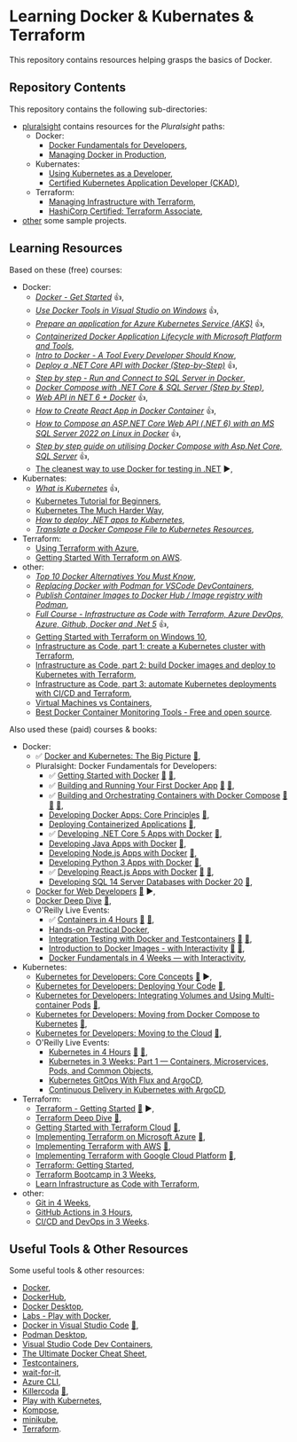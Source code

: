 # Learning Docker & Kubernates & Terraform

This repository contains resources helping grasps the basics of Docker.

## Repository Contents

This repository contains the following sub-directories:

- [pluralsight](pluralsight/) contains resources for the _Pluralsight_ paths:
  - Docker:
    - [Docker Fundamentals for Developers](https://app.pluralsight.com/paths/skills/docker-fundamentals-for-developers),
    - [Managing Docker in Production](https://app.pluralsight.com/paths/skill/managing-docker-in-production),
  - Kubernates:
    - [Using Kubernetes as a Developer](https://app.pluralsight.com/paths/skills/using-kubernetes-as-a-developer),
    - [Certified Kubernetes Application Developer (CKAD)](https://app.pluralsight.com/paths/certificate/certified-kubernetes-application-developer-ckad),
  - Terraform:
    - [Managing Infrastructure with Terraform](https://app.pluralsight.com/paths/skill/managing-infrastructure-with-terraform),
    - [HashiCorp Certified: Terraform Associate](https://app.pluralsight.com/paths/certificate/hashicorp-certified-terraform-associate),
- [other](other/) some sample projects.

## Learning Resources

Based on these (free) courses:

- Docker:
  - _[Docker - Get Started](https://docs.docker.com/get-started/)_ :+1:,
  - _[Use Docker Tools in Visual Studio on Windows](https://learn.microsoft.com/en-us/dotnet/architecture/containerized-lifecycle/design-develop-containerized-apps/visual-studio-tools-for-docker)_ :+1:,
  - _[Prepare an application for Azure Kubernetes Service (AKS)](https://learn.microsoft.com/en-us/azure/aks/tutorial-kubernetes-prepare-app)_ :+1:,
  - _[Containerized Docker Application Lifecycle with Microsoft Platform and Tools](https://learn.microsoft.com/en-us/dotnet/architecture/containerized-lifecycle/)_,
  - _[Intro to Docker - A Tool Every Developer Should Know](https://youtu.be/WcQ3-M4-jik)_,
  - _[Deploy a .NET Core API with Docker (Step-by-Step)](https://youtu.be/f0lMGPB10bM)_ :+1:,
  - _[Step by step - Run and Connect to SQL Server in Docker](https://youtu.be/SJAl3vOX05M)_,
  - _[Docker Compose with .NET Core & SQL Server (Step by Step)](https://youtu.be/4V7CwC_4oss)_,
  - _[Web API in NET 6 + Docker](https://dev.to/berviantoleo/web-api-in-net-6-docker-41d5)_ :+1:,
  - _[How to Create React App in Docker Container](https://frontendguruji.com/blog/how-to-create-react-app-in-docker-container/)_ :+1:,
  - _[How to Compose an ASP.NET Core Web API (.NET 6) with an MS SQL Server 2022 on Linux in Docker](https://blog.christian-schou.dk/dockerize-net-core-web-api-with-ms-sql-server/)_ :+1:,
  - _[Step by step guide on utilising Docker Compose with Asp.Net Core, SQL Server](https://youtu.be/zrzdRINyYdM)_ :+1:,
  - [The cleanest way to use Docker for testing in .NET](https://youtu.be/8IRNC7qZBmk) :arrow_forward:,
- Kubernates:
  - _[What is Kubernetes](https://youtu.be/VnvRFRk_51k)_ :+1:,
  - [Kubernetes Tutorial for Beginners](https://youtu.be/X48VuDVv0do),
  - [Kubernetes The Much Harder Way](https://youtu.be/bpp5tpgU6CE),
  - _[How to deploy .NET apps to Kubernetes](https://youtu.be/cNlxPKy_NPA)_,
  - _[Translate a Docker Compose File to Kubernetes Resources](https://kubernetes.io/docs/tasks/configure-pod-container/translate-compose-kubernetes/)_,
- Terraform:
  - [Using Terraform with Azure](https://youtu.be/JKVkblsp3cM),
  - [Getting Started With Terraform on AWS](https://spacelift.io/blog/terraform-tutorial).
- other:
  - _[Top 10 Docker Alternatives You Must Know](https://www.knowledgehut.com/blog/devops/docker-alternatives)_,
  - _[Replacing Docker with Podman for VSCode DevContainers](https://blog.lifeishao.com/2021/12/30/replacing-docker-with-podman-for-your-vscode-devcontainers/)_,
  - _[Publish Container Images to Docker Hub / Image registry with Podman](https://computingforgeeks.com/how-to-publish-docker-image-to-docker-hub-with-podman/)_,
  - _[Full Course - Infrastructure as Code with Terraform, Azure DevOps, Azure, Github, Docker and .Net 5](https://youtu.be/q4xNBqvD1uU)_ :+1:,
  - [Getting Started with Terraform on Windows 10](https://thomgreene.com/post/2020/2020-06-15-terraform-getting-started-windows/),
  - [Infrastructure as Code, part 1: create a Kubernetes cluster with Terraform](https://circleci.com/blog/learn-iac-part1/),
  - [Infrastructure as Code, part 2: build Docker images and deploy to Kubernetes with Terraform](https://circleci.com/blog/learn-iac-part02/),
  - [Infrastructure as Code, part 3: automate Kubernetes deployments with CI/CD and Terraform](https://circleci.com/blog/learn-iac-part3/),
  - [Virtual Machines vs Containers](https://youtu.be/eyNBf1sqdBQ),
  - [Best Docker Container Monitoring Tools - Free and open source](https://youtu.be/zxAmqY63eJE).

Also used these (paid) courses & books:

- Docker:
  - ✅ [Docker and Kubernetes: The Big Picture](https://app.pluralsight.com/library/courses/docker-kubernetes-big-picture/table-of-contents) [:file_folder:](https://app.pluralsight.com/library/courses/docker-kubernetes-big-picture/exercise-files),
  - Pluralsight: Docker Fundamentals for Developers:
    - ✅ [Getting Started with Docker](https://app.pluralsight.com/library/courses/docker-getting-started-2023/table-of-contents) [:file_folder:](https://app.pluralsight.com/library/courses/docker-getting-started-2023/exercise-files) [:file_folder:](https://github.com/nigelpoulton/gsd),
    - ✅ [Building and Running Your First Docker App](https://app.pluralsight.com/library/courses/docker-building-running-first-app/table-of-contents) [:file_folder:](https://app.pluralsight.com/library/courses/docker-building-running-first-app/exercise-files) [:file_folder:](https://github.com/DanWahlin/NodeExpressMongoDBDockerApp),
    - ✅ [Building and Orchestrating Containers with Docker Compose](https://app.pluralsight.com/library/courses/docker-compose-building-orchestrating-containers/table-of-contents) [:file_folder:](https://app.pluralsight.com/library/courses/docker-compose-building-orchestrating-containers/exercise-files) [:file_folder:](https://github.com/DanWahlin/NodeExpressMongoDBDockerApp) [:file_folder:](https://github.com/DanWahlin/CodeWithDanDockerServices),
    - [Developing Docker Apps: Core Principles](https://app.pluralsight.com/library/courses/docker-apps-developing-core-principles-2023/table-of-contents) [:file_folder:](https://app.pluralsight.com/library/courses/docker-apps-developing-core-principles-2023/exercise-files),
    - [Deploying Containerized Applications](https://app.pluralsight.com/library/courses/deploying-containerized-applications/table-of-contents) [:file_folder:](https://app.pluralsight.com/library/courses/deploying-containerized-applications/exercise-files),
    - ✅ [Developing .NET Core 5 Apps with Docker](https://app.pluralsight.com/library/courses/docker-dot-net-core-apps-developing/table-of-contents) [:file_folder:](https://app.pluralsight.com/library/courses/docker-dot-net-core-apps-developing/exercise-files),
    - [Developing Java Apps with Docker](https://app.pluralsight.com/library/courses/java-apps-docker-developing-2023/table-of-contents) [:file_folder:](https://app.pluralsight.com/library/courses/java-apps-docker-developing-2023/exercise-files),
    - [Developing Node.js Apps with Docker](https://app.pluralsight.com/library/courses/nodejs-docker-developing-apps/table-of-contents) [:file_folder:](https://app.pluralsight.com/library/courses/nodejs-docker-developing-apps/exercise-files),
    - [Developing Python 3 Apps with Docker](https://app.pluralsight.com/library/courses/python-apps-docker-developing/table-of-contents) [:file_folder:](https://app.pluralsight.com/library/courses/python-apps-docker-developing/exercise-files),
    - ✅ [Developing React.js Apps with Docker](https://app.pluralsight.com/library/courses/reactjs-apps-docker-developing/table-of-contents) [:file_folder:](https://app.pluralsight.com/library/courses/reactjs-apps-docker-developing/exercise-files) [:file_folder:](https://github.com/saravanan75/docker_react),
    - [Developing SQL 14 Server Databases with Docker 20](https://app.pluralsight.com/library/courses/sql-server-databases-docker-developing/table-of-contents) [:file_folder:](https://app.pluralsight.com/library/courses/sql-server-databases-docker-developing/exercise-files),
  - [Docker for Web Developers](https://app.pluralsight.com/library/courses/docker-web-development/table-of-contents) [:file_folder:](https://app.pluralsight.com/library/courses/docker-web-developers/exercise-files) :arrow_forward:,
  - [Docker Deep Dive](https://app.pluralsight.com/library/courses/docker-deep-dive-update/table-of-contents) [:file_folder:](https://app.pluralsight.com/library/courses/docker-deep-dive-update/exercise-files),
  - O'Reilly Live Events:
    - ✅ [Containers in 4 Hours](https://learning.oreilly.com/live-events/containers-in-4-hours/0636920239529/) [:file_folder:](https://on24static.akamaized.net/event/41/29/94/5/rt/1/documents/resourceList1688575690311/containers725231688575689731.pdf) [:file_folder:](https://github.com/sandervanvugt/containers),
    - [Hands-on Practical Docker](https://learning.oreilly.com/live-events/hands-on-practical-docker/0636920201922/),
    - [Integration Testing with Docker and Testcontainers](https://learning.oreilly.com/live-events/integration-testing-with-docker-and-testcontainers/0636920063105/) [:file_folder:](https://on24static.akamaized.net/event/42/35/66/7/rt/1/documents/resourceList1689021806698/slides.pdf) [:file_folder:](https://github.com/bmuschko/testcontainers-integration-testing),
    - [Introduction to Docker Images - with Interactivity](https://learning.oreilly.com/live-events/introduction-to-docker-imageswith-interactivity/0636920255161/) [:file_folder:](https://on24static.akamaized.net/event/42/35/67/1/rt/1/documents/resourceList1689297753939/classdockerimages1689297751782.pdf) [:file_folder:](https://gist.github.com/spkane/a15467f50545483282496624629bc62e),
    - [Docker Fundamentals in 4 Weeks — with Interactivity](https://learning.oreilly.com/live-events/docker-fundamentals-in-4-weekswith-interactivity/0636920061161/0636920091841/),
- Kubernetes:
  - [Kubernetes for Developers: Core Concepts](https://app.pluralsight.com/library/courses/kubernetes-developers-core-concepts/table-of-contents) [:file_folder:](https://app.pluralsight.com/library/courses/kubernetes-developers-core-concepts/exercise-files) ▶️,
  - [Kubernetes for Developers: Deploying Your Code](https://app.pluralsight.com/library/courses/kubernetes-developers-deploying-code/table-of-contents) [:file_folder:](https://app.pluralsight.com/library/courses/kubernetes-developers-deploying-code/exercise-files),
  - [Kubernetes for Developers: Integrating Volumes and Using Multi-container Pods](https://app.pluralsight.com/library/courses/kubernetes-developers-integrating-volumes-using-multi-container-pods/table-of-contents) [:file_folder:](https://app.pluralsight.com/library/courses/kubernetes-developers-integrating-volumes-using-multi-container-pods/exercise-files),
  - [Kubernetes for Developers: Moving from Docker Compose to Kubernetes](https://app.pluralsight.com/library/courses/kubernetes-developers-docker-compose-kubernetes/table-of-contents) [:file_folder:](https://app.pluralsight.com/library/courses/kubernetes-developers-docker-compose-kubernetes/exercise-files),
  - [Kubernetes for Developers: Moving to the Cloud](https://app.pluralsight.com/library/courses/kubernetes-developers-moving-cloud/table-of-contents) [:file_folder:](https://app.pluralsight.com/library/courses/kubernetes-developers-moving-cloud/exercise-files),
  - O'Reilly Live Events:
    - [Kubernetes in 4 Hours](https://learning.oreilly.com/live-events/kubernetes-in-4-hours/0636920056367/) [:file_folder:]() [:file_folder:](https://github.com/sandervanvugt/kubernetes),
    - [Kubernetes in 3 Weeks: Part 1 — Containers, Microservices, Pods, and Common Objects](https://learning.oreilly.com/live-events/kubernetes-in-3-weeks-part-1containers-microservices-pods-and-common-objects/0636920385158/),
    - [Kubernetes GitOps With Flux and ArgoCD](https://learning.oreilly.com/live-events/kubernetes-gitops-with-flux-and-argocd/0636920078987/),
    - [Continuous Delivery in Kubernetes with ArgoCD](https://learning.oreilly.com/live-events/continuous-delivery-in-kubernetes-with-argocd/0636920054359/),
- Terraform:
  - [Terraform - Getting Started](https://app.pluralsight.com/library/courses/terraform-getting-started-2023/table-of-contents) [:file_folder:](https://app.pluralsight.com/library/courses/terraform-getting-started-2023/exercise-files) ▶️,
  - [Terraform Deep Dive](https://app.pluralsight.com/library/courses/terraform-deep-dive-2023/table-of-contents) [:file_folder:](https://app.pluralsight.com/library/courses/terraform-deep-dive-2023/exercise-files),
  - [Getting Started with Terraform Cloud](https://app.pluralsight.com/library/courses/terraform-cloud-getting-started/table-of-contents) [:file_folder:](https://app.pluralsight.com/library/courses/terraform-cloud-getting-started/exercise-files),
  - [Implementing Terraform on Microsoft Azure](https://app.pluralsight.com/library/courses/implementing-terraform-microsoft-azure/table-of-contents) [:file_folder:](https://app.pluralsight.com/library/courses/implementing-terraform-microsoft-azure/exercise-files),
  - [Implementing Terraform with AWS](https://app.pluralsight.com/library/courses/implementing-terraform-aws/table-of-contents) [:file_folder:](https://app.pluralsight.com/library/courses/implementing-terraform-aws/exercise-files),
  - [Implementing Terraform with Google Cloud Platform](https://app.pluralsight.com/library/courses/terraform-google-cloud-platform-implementing/table-of-contents) [:file_folder:](https://app.pluralsight.com/library/courses/terraform-google-cloud-platform-implementing/exercise-files),
  - [Terraform: Getting Started](https://learning.oreilly.com/live-events/terraform-getting-started/0636920060088/),
  - [Terraform Bootcamp in 3 Weeks](https://learning.oreilly.com/live-events/terraform-bootcamp-in-3-weeks/0636920085795/),
  - [Learn Infrastructure as Code with Terraform](https://learning.oreilly.com/live-events/learn-infrastructure-as-code-with-terraform/0636920077731/),
- other:
  - [Git in 4 Weeks](https://learning.oreilly.com/live-events/git-in-4-weeks/0636920057275/0636920094825/),
  - [GitHub Actions in 3 Hours](https://learning.oreilly.com/live-events/github-actions-in-3-hours/0636920093155/0636920093154/),
  - [CI/CD and DevOps in 3 Weeks](https://learning.oreilly.com/live-events/cicd-and-devops-in-3-weeks/0636920072763/).

## Useful Tools & Other Resources

Some useful tools & other resources:

- [Docker](https://www.docker.com/),
- [DockerHub](https://hub.docker.com/),
- [Docker Desktop](https://www.docker.com/products/docker-desktop/),
- [Labs - Play with Docker](https://labs.play-with-docker.com/),
- [Docker in Visual Studio Code](https://code.visualstudio.com/docs/containers/overview) [:file_folder:](https://marketplace.visualstudio.com/items?itemName=ms-azuretools.vscode-docker),
- [Podman Desktop](https://podman-desktop.io/),
- [Visual Studio Code Dev Containers](https://code.visualstudio.com/docs/devcontainers/create-dev-container),
- [The Ultimate Docker Cheat Sheet](https://dockerlabs.collabnix.com/docker/cheatsheet/),
- [Testcontainers](https://github.com/testcontainers/testcontainers-dotnet),
- [wait-for-it](https://github.com/vishnubob/wait-for-it),
- [Azure CLI](https://learn.microsoft.com/en-us/cli/azure/install-azure-cli),
- [Killercoda](https://killercoda.com/playgrounds/scenario/kubernetes) [:file_folder:](https://github.com/killercoda/scenario-examples),
- [Play with Kubernetes](https://labs.play-with-k8s.com/),
- [Kompose](https://kompose.io/),
- [minikube](https://github.com/kubernetes/minikube),
- [Terraform](https://www.terraform.io/).
